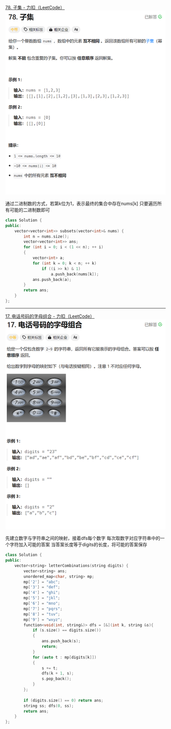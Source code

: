 [78. 子集 - 力扣（LeetCode）](https://leetcode.cn/problems/subsets/description/?envType=study-plan-v2&envId=top-100-liked)
![image.png](https://raw.githubusercontent.com/ren77281/pigco-image/main/img/202404261534734.png)

通过二进制数的方式，若第k位为1，表示最终的集合中存在nums\[k\]
只要遍历所有可能的二进制数即可
```cpp
class Solution {
public:
    vector<vector<int>> subsets(vector<int>& nums) {
        int n = nums.size();
        vector<vector<int>> ans;
        for (int i = 0; i < (1 << n); ++ i)
        {
            vector<int> a;
            for (int k = 0; k < n; ++ k)
                if ((i >> k) & 1)
                    a.push_back(nums[k]);
            ans.push_back(a);
        }
        return ans;
    }
};
```
***
[17. 电话号码的字母组合 - 力扣（LeetCode）](https://leetcode.cn/problems/letter-combinations-of-a-phone-number/description/?envType=study-plan-v2&envId=top-100-liked)
![image.png](https://raw.githubusercontent.com/ren77281/pigco-image/main/img/202404261548354.png)

先建立数字与字符串之间的映射，接着dfs每个数字
每次取数字对应字符串中的一个字符加入可能的答案
当答案长度等于digits的长度，将可能的答案保存
```cpp
class Solution {
public:
    vector<string> letterCombinations(string digits) {
        vector<string> ans;
        unordered_map<char, string> mp;
        mp['2'] = "abc";
        mp['3'] = "def";
        mp['4'] = "ghi";
        mp['5'] = "jkl";
        mp['6'] = "mno";
        mp['7'] = "pqrs";
        mp['8'] = "tuv";
        mp['9'] = "wxyz";
        function<void(int, string&)> dfs = [&](int k, string &s){
            if (s.size() == digits.size())
            {
                ans.push_back(s);
                return;
            }
            for (auto t : mp[digits[k]])
            {
                s += t;
                dfs(k + 1, s);
                s.pop_back();
            }
        };
        
        if (digits.size() == 0) return ans;
        string ss; dfs(0, ss);
        return ans;
    }
};
```